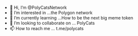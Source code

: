 - 👋 Hi, I’m @PolyCatsNetwork
- 👀 I’m interested in ...the Polygon network
- 🌱 I’m currently learning ...How to be the next big meme token
- 💞️ I’m looking to collaborate on ... PolyCats
- 📫 How to reach me ... t.me/polycats


<!---
PolyCatsNetwork/PolyCatsNetwork is a ✨ special ✨ repository because its `README.md` (this file) appears on your GitHub profile.
You can click the Preview link to take a look at your changes.
--->
